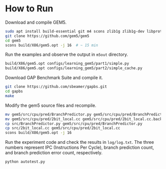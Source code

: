 # How to Run

Download and compile GEM5.

```bash
sudo apt install build-essential git m4 scons zlib1g zlib1g-dev libprotobuf-dev protobuf-compiler libprotoc-dev libgoogle-perftools-dev python-dev python
git clone https://github.com/gem5/gem5
cd gem5
scons build/X86/gem5.opt -j 16  # ~ 15 min
```

Run the examples and observe the output in `m5out` directory.

```bash
build/X86/gem5.opt configs/learning_gem5/part1/simple.py
build/X86/gem5.opt configs/learning_gem5/part2/simple_cache.py
```

Download GAP Benchmark Suite and compile it.

```bash
git clone https://github.com/sbeamer/gapbs.git
cd gapbs
make
```

Modify the gem5 source files and recompile.

```bash
mv gem5/src/cpu/pred/BranchPredictor.py gem5/src/cpu/pred/BranchPredictor.py.backup
mv gem5/src/cpu/pred/2bit_local.cc gem5/src/cpu/pred/2bit_local.cc.backup
cp src/BranchPredictor.py gem5/src/cpu/pred/BranchPredictor.py
cp src/2bit_local.cc gem5/src/cpu/pred/2bit_local.cc
scons build/X86/gem5.opt -j 16
```

Run the experiment code and check the results in `log/log.txt`. The three numbers represent IPC (Instructions Per Cycle), branch prediction count, and branch prediction error count, respectively.

```bash
python autotest.py
```